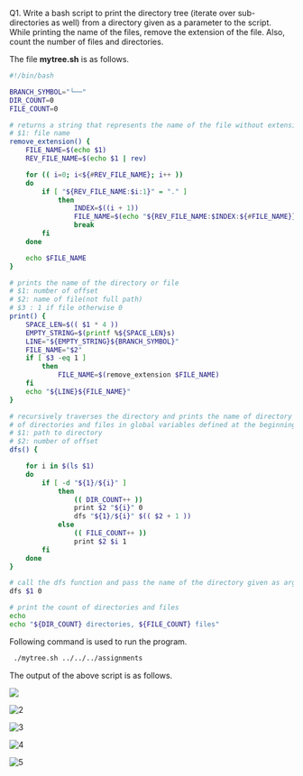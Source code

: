 Q1. Write a bash script to print the directory tree (iterate over sub-directories as well) from a
directory given as a parameter to the script. While printing the name of the files, remove the
extension of the file. Also, count the number of files and directories.



The file **mytree.sh** is as follows.

```bash
#!/bin/bash

BRANCH_SYMBOL="└──"
DIR_COUNT=0
FILE_COUNT=0

# returns a string that represents the name of the file without extension
# $1: file name
remove_extension() {
	FILE_NAME=$(echo $1)
	REV_FILE_NAME=$(echo $1 | rev)

	for (( i=0; i<${#REV_FILE_NAME}; i++ ))
	do
		if [ "${REV_FILE_NAME:$i:1}" = "." ]
			then
				INDEX=$((i + 1))
				FILE_NAME=$(echo "${REV_FILE_NAME:$INDEX:${#FILE_NAME}}" | rev)
				break
		fi
	done

	echo $FILE_NAME
}

# prints the name of the directory or file
# $1: number of offset
# $2: name of file(not full path)
# $3 : 1 if file otherwise 0
print() {
	SPACE_LEN=$(( $1 * 4 ))
    EMPTY_STRING=$(printf %${SPACE_LEN}s)
	LINE="${EMPTY_STRING}${BRANCH_SYMBOL}"
	FILE_NAME="$2"
	if [ $3 -eq 1 ]
		then
			FILE_NAME=$(remove_extension $FILE_NAME)
	fi
	echo "${LINE}${FILE_NAME}"
}

# recursively traverses the directory and prints the name of directory and file. also calculates the total number
# of directories and files in global variables defined at the beginning of file
# $1: path to directory
# $2: number of offset
dfs() {

	for i in $(ls $1)
	do
		if [ -d "${1}/${i}" ]
			then
				(( DIR_COUNT++ ))
				print $2 "${i}" 0
				dfs "${1}/${i}" $(( $2 + 1 ))
			else
				(( FILE_COUNT++ ))
				print $2 $i 1
		fi
	done
}

# call the dfs function and pass the name of the directory given as arg. second argument represents the indentation level
dfs $1 0

# print the count of directories and files
echo
echo "${DIR_COUNT} directories, ${FILE_COUNT} files"
```



Following command is used to run the program.

```bash
 ./mytree.sh ../../../assignments
```



The output of the above script is as follows.



![](/home/chandrakishorsingh/Documents/iiit-allahabad/semester-1/programming-practices/assignments/5/1/1.png)

![2](/home/chandrakishorsingh/Documents/iiit-allahabad/semester-1/programming-practices/assignments/5/1/2.png)

![3](/home/chandrakishorsingh/Documents/iiit-allahabad/semester-1/programming-practices/assignments/5/1/3.png)

![4](/home/chandrakishorsingh/Documents/iiit-allahabad/semester-1/programming-practices/assignments/5/1/4.png)

![5](/home/chandrakishorsingh/Documents/iiit-allahabad/semester-1/programming-practices/assignments/5/1/5.png)

